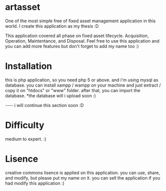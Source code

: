 artasset
========

One of the most simple free of fixed asset management application in this world. I create this application as my thesis :D

This application covered all phase on fixed asset lifecycle. Acquisition, Operation, Maintentance, and Disposal.
Feel free to use this application and you can add more features but don't forget to add my name too :)

Installation
============

this is php application, so you need php 5 or above. and i'm using mysql as database.
you can install xampp / wampp on your machine and just extract / copy it on "htdocs" or "www" folder.
after that, you can import the database. *the database will i upload soon :)

---- i will continue this section soon :D


Difficulty
==========

medium to expert. :)

Lisence
=======

creative commons lisence is applied on this application. you can use, share, and modify, but please put my name on it.
you can sell the application if you had modify this application :)
